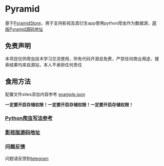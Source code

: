 # Pyramid

基于[PyramidStore](https://github.com/UndCover/PyramidStore)，用于支持影视及其衍生app使用python爬虫作为数据源，[原版Pyramid源码地址](https://github.com/UndCover/Pyramid)

## 免责声明

本项目仅供爬虫技术学习交流使用，所有代码开源且免费，严禁任何商业用途，搜索结果均来自源站，本人不承担任何责任

## 食用方法

配置文件sites添加内容参考 [example.json](https://github.com/lm317379829/PyramidStore/blob/main/example.json)

**一定要开启存储权限！一定要开启存储权限！一定要开启存储权限！**

### [Python爬虫写法参考](https://github.com/lm317379829/PyramidStore/blob/main/spider.md)

### [影视版源码地址](https://github.com/FongMi/TV/tree/release/pyramid)

### 问题反馈
问题请反馈到[telegram](https://t.me/+A3SLQRmPVi9kOThl)
